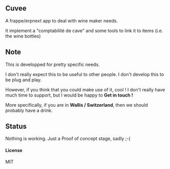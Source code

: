 ## Cuvee

A frappe/erpnext app to deal with wine maker needs.

It implement a "comptabilité de cave" and some tools to link it to items (i.e. the wine bottles)

## Note

This is developped for pretty specific needs.

I don't really expect this to be useful to other people. I don't develop this to be plug and play.

However, if you think that you could make use of it, cool ! I don't really have much time to support, but I would be happy to **Get in touch !**

More specifically, if you are in **Wallis / Switzerland**, then we should probably have a drink.

## Status

Nothing is working. Just a Proof of concept stage, sadly ;-(

#### License

MIT
